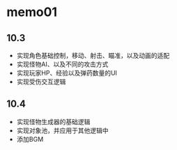 # memo01

## 10.3

- 实现角色基础控制，移动、射击、瞄准，以及动画的适配
- 实现怪物AI、以及不同的攻击方式
- 实现玩家HP、经验以及弹药数量的UI
- 实现受伤交互逻辑

## 10.4

- 实现怪物生成器的基础逻辑
- 实现对象池，并应用于其他逻辑中
- 添加BGM